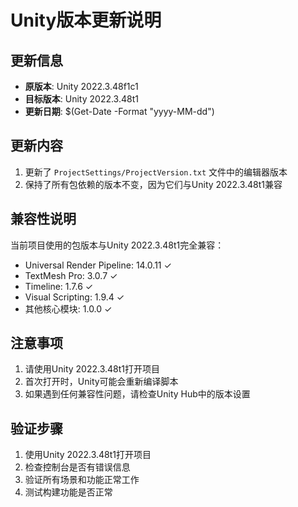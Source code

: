 # Unity版本更新说明

## 更新信息
- **原版本**: Unity 2022.3.48f1c1
- **目标版本**: Unity 2022.3.48t1
- **更新日期**: $(Get-Date -Format "yyyy-MM-dd")

## 更新内容
1. 更新了 `ProjectSettings/ProjectVersion.txt` 文件中的编辑器版本
2. 保持了所有包依赖的版本不变，因为它们与Unity 2022.3.48t1兼容

## 兼容性说明
当前项目使用的包版本与Unity 2022.3.48t1完全兼容：
- Universal Render Pipeline: 14.0.11 ✓
- TextMesh Pro: 3.0.7 ✓
- Timeline: 1.7.6 ✓
- Visual Scripting: 1.9.4 ✓
- 其他核心模块: 1.0.0 ✓

## 注意事项
1. 请使用Unity 2022.3.48t1打开项目
2. 首次打开时，Unity可能会重新编译脚本
3. 如果遇到任何兼容性问题，请检查Unity Hub中的版本设置

## 验证步骤
1. 使用Unity 2022.3.48t1打开项目
2. 检查控制台是否有错误信息
3. 验证所有场景和功能正常工作
4. 测试构建功能是否正常
